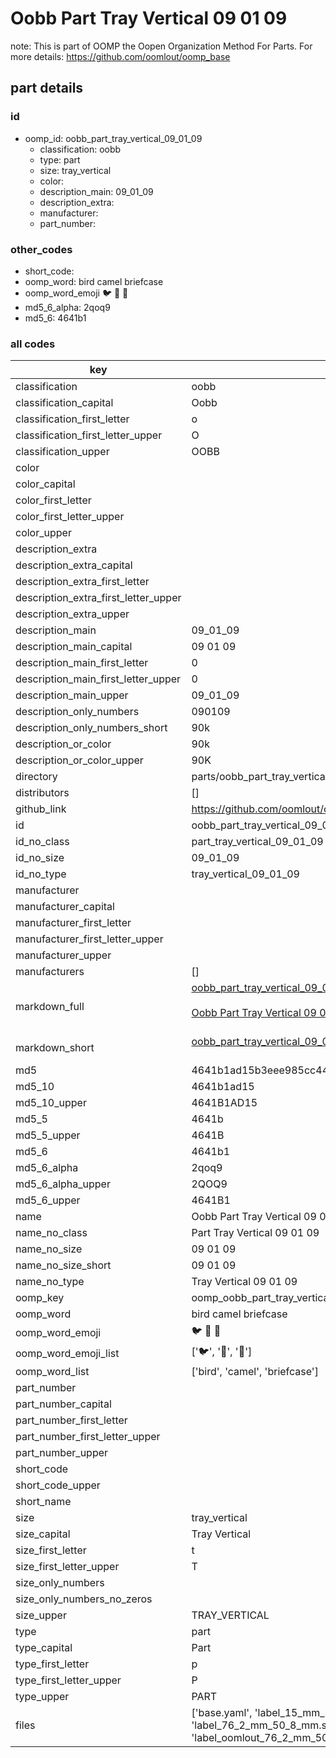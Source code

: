 # Oobb Part Tray Vertical 09 01 09  

note: This is part of OOMP the Oopen Organization Method For Parts. For more details: https://github.com/oomlout/oomp_base

##  part details





### id
* oomp_id: oobb_part_tray_vertical_09_01_09
  * classification: oobb
  * type: part
  * size: tray_vertical
  * color: 
  * description_main: 09_01_09
  * description_extra: 
  * manufacturer: 
  * part_number: 

### other_codes
* short_code: 
* oomp_word: bird camel briefcase
* oomp_word_emoji :bird: :camel: :briefcase:
* md5_6_alpha: 2qoq9
* md5_6: 4641b1

### all codes 
| key | value |  
| --- | --- |  
| classification | oobb |  
| classification_capital | Oobb |  
| classification_first_letter | o |  
| classification_first_letter_upper | O |  
| classification_upper | OOBB |  
| color |  |  
| color_capital |  |  
| color_first_letter |  |  
| color_first_letter_upper |  |  
| color_upper |  |  
| description_extra |  |  
| description_extra_capital |  |  
| description_extra_first_letter |  |  
| description_extra_first_letter_upper |  |  
| description_extra_upper |  |  
| description_main | 09_01_09 |  
| description_main_capital | 09 01 09 |  
| description_main_first_letter | 0 |  
| description_main_first_letter_upper | 0 |  
| description_main_upper | 09_01_09 |  
| description_only_numbers | 090109 |  
| description_only_numbers_short | 90k |  
| description_or_color | 90k |  
| description_or_color_upper | 90K |  
| directory | parts/oobb_part_tray_vertical_09_01_09 |  
| distributors | [] |  
| github_link | https://github.com/oomlout/oomlout_oomp_part_src/tree/main/parts/oobb_part_tray_vertical_09_01_09/working |  
| id | oobb_part_tray_vertical_09_01_09 |  
| id_no_class | part_tray_vertical_09_01_09 |  
| id_no_size | 09_01_09 |  
| id_no_type | tray_vertical_09_01_09 |  
| manufacturer |  |  
| manufacturer_capital |  |  
| manufacturer_first_letter |  |  
| manufacturer_first_letter_upper |  |  
| manufacturer_upper |  |  
| manufacturers | [] |  
| markdown_full | [oobb_part_tray_vertical_09_01_09](https://github.com/oomlout/oomlout_oomp_part_src/tree/main/parts/oobb_part_tray_vertical_09_01_09/working)<br>[](https://github.com/oomlout/oomlout_oomp_part_src/tree/main/parts/oobb_part_tray_vertical_09_01_09/working)<br>[Oobb Part Tray Vertical 09 01 09](https://github.com/oomlout/oomlout_oomp_part_src/tree/main/parts/oobb_part_tray_vertical_09_01_09/working)<br><br> |  
| markdown_short | [oobb_part_tray_vertical_09_01_09](https://github.com/oomlout/oomlout_oomp_part_src/tree/main/parts/oobb_part_tray_vertical_09_01_09/working)<br><br> |  
| md5 | 4641b1ad15b3eee985cc446d7c44b797 |  
| md5_10 | 4641b1ad15 |  
| md5_10_upper | 4641B1AD15 |  
| md5_5 | 4641b |  
| md5_5_upper | 4641B |  
| md5_6 | 4641b1 |  
| md5_6_alpha | 2qoq9 |  
| md5_6_alpha_upper | 2QOQ9 |  
| md5_6_upper | 4641B1 |  
| name | Oobb Part Tray Vertical 09 01 09 |  
| name_no_class | Part Tray Vertical 09 01 09 |  
| name_no_size | 09 01 09 |  
| name_no_size_short | 09 01 09 |  
| name_no_type | Tray Vertical 09 01 09 |  
| oomp_key | oomp_oobb_part_tray_vertical_09_01_09 |  
| oomp_word | bird camel briefcase |  
| oomp_word_emoji | :bird: :camel: :briefcase: |  
| oomp_word_emoji_list | [':bird:', ':camel:', ':briefcase:'] |  
| oomp_word_list | ['bird', 'camel', 'briefcase'] |  
| part_number |  |  
| part_number_capital |  |  
| part_number_first_letter |  |  
| part_number_first_letter_upper |  |  
| part_number_upper |  |  
| short_code |  |  
| short_code_upper |  |  
| short_name |  |  
| size | tray_vertical |  
| size_capital | Tray Vertical |  
| size_first_letter | t |  
| size_first_letter_upper | T |  
| size_only_numbers |  |  
| size_only_numbers_no_zeros |  |  
| size_upper | TRAY_VERTICAL |  
| type | part |  
| type_capital | Part |  
| type_first_letter | p |  
| type_first_letter_upper | P |  
| type_upper | PART |  
| files | ['base.yaml', 'label_15_mm_30_mm.pdf', 'label_15_mm_30_mm.svg', 'label_76_2_mm_50_8_mm.pdf', 'label_76_2_mm_50_8_mm.svg', 'label_oomlout_76_2_mm_50_8_mm.pdf', 'label_oomlout_76_2_mm_50_8_mm.svg', 'readme.md', 'working.json', 'working.yaml'] |  
